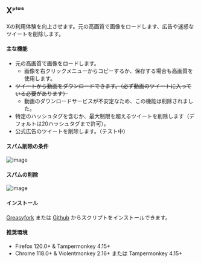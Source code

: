 ## Xᴾˡᵘˢ
Xの利用体験を向上させます。元の高画質で画像をロードします、広告や迷惑なツイートを削除します。

#### 主な機能
* 元の高画質で画像をロードします。
  * 画像を右クリックメニューからコピーするか、保存する場合も高画質を使用します。
* ~~ツイートから動画をダウンロードできます。（必ず動画のツイートに入っている必要があります）~~
  * 動画のダウンロードサービスが不安定なため、この機能は削除されました。
* 特定のハッシュタグを含むか、最大制限を超えるツイートを削除します（デフォルトは20ハッシュタグまで許可）。
* 公式広告のツイートを削除します。（テスト中）

#### スパム削除の条件
![image](https://i.imgur.com/hYsNBm0.png)

#### スパムの削除
![image](https://i.imgur.com/O4HucPC.jpg)

#### インストール
[Greasyfork](https://greasyfork.org/en/scripts/387969-twitter%E1%B4%BE%CB%A1%E1%B5%98%CB%A2) または [Github](https://github.com/Pixmi/twitter-plus) からスクリプトをインストールできます。

#### 推奨環境
* Firefox 120.0+ & Tampermonkey 4.15+
* Chrome 118.0+ & Violentmonkey 2.16+ または Tampermonkey 4.15+